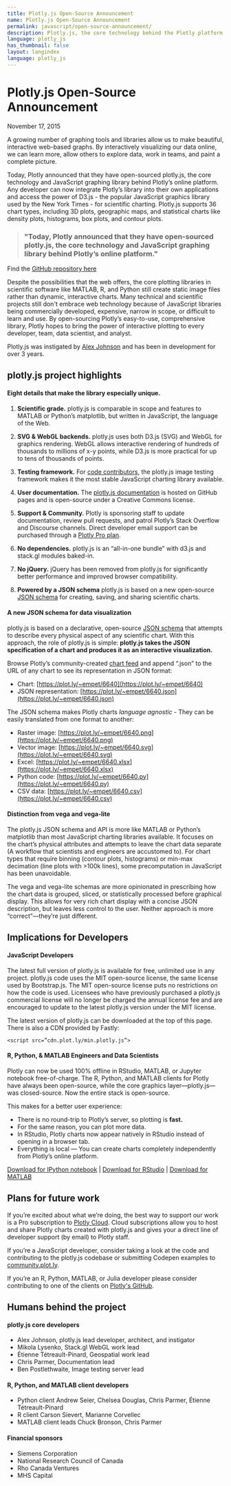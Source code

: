 ```yaml
---
title: Plotly.js Open-Source Announcement
name: Plotly.js Open-Source Announcement
permalink: javascript/open-source-announcement/
description: Plotly.js, the core technology behind the Plotly platform, is now open-source
language: plotly_js
has_thumbnail: false
layout: langindex
language: plotly_js
---
```


# Plotly.js Open-Source Announcement

November 17, 2015

A growing number of graphing tools and libraries allow us to make beautiful, interactive web-based graphs. By interactively visualizing our data online, we can learn more, allow others to explore data, work in teams, and paint a complete picture.

Today, Plotly announced that they have open-sourced plotly.js, the core technology and JavaScript graphing library behind Plotly’s online platform. Any developer can now integrate Plotly’s library into their own applications and access the power of D3.js - the popular JavaScript graphics library used by the New York Times - for scientific charting. Plotly.js supports 36 chart types, including 3D plots, geographic maps, and statistical charts like density plots, histograms, box plots, and contour plots.

> ### "Today, Plotly announced that they have open-sourced plotly.js, the core technology and JavaScript graphing library behind Plotly’s online platform."

Find the [GitHub repository here](https://github.com/plotly/plotlyjs)

Despite the possibilities that the web offers, the core plotting libraries in scientific software like MATLAB, R, and Python still create static image files rather than dynamic, interactive charts. Many technical and scientific projects still don't embrace web technology because of JavaScript libraries being commercially developed, expensive, narrow in scope, or difficult to learn and use. By open-sourcing Plotly’s easy-to-use, comprehensive library, Plotly hopes to bring the power of interactive plotting to every developer, team, data scientist, and analyst.

Plotly.js was instigated by [Alex Johnson](http://environment.harvard.edu/about/fellows/alex-johnson) and has been in development for over 3 years. 

## plotly.js project highlights

#### Eight details that make the library especially unique.

1. **Scientific grade.** plotly.js is comparable in scope and features to MATLAB or Python’s matplotlib, but written in JavaScript, the language of the Web. 

2. **SVG & WebGL backends.** plotly.js uses both D3.js (SVG) and WebGL for graphics rendering. WebGL allows interactive rendering of hundreds of thousands to millions of x-y points, while D3.js is more practical for up to tens of thousands of points.

3. **Testing framework.** For [code contributors](https://github.com/plotly/plotlyjs/graphs/contributors), the plotly.js image testing framework makes it the most stable JavaScript charting library available. 

4. **User documentation.** The [plotly.js documentation](https://plot.ly/javascript) is hosted on GitHub pages and is open-source under a Creative Commons license. 

5. **Support & Community.** Plotly is sponsoring staff to update documentation, review pull requests, and patrol Plotly’s Stack Overflow and Discourse channels. Direct developer email support can be purchased through a [Plotly Pro plan](https://plot.ly/products/cloud/).

6. **No dependencies.** plotly.js is an “all-in-one bundle” with d3.js and stack.gl modules baked-in.

7. **No jQuery.** jQuery has been removed from plotly.js for significantly better performance and improved browser compatibility.

8. **Powered by a JSON schema** plotly.js is based on a new open-source [JSON schema](http://help.plot.ly/json-chart-schema/) for creating, saving, and sharing scientific charts.

#### A new JSON schema for data visualization

plotly.js is based on a declarative, open-source [JSON schema](http://help.plot.ly/json-chart-schema/) that attempts to describe every physical aspect of any scientific chart. With this approach, the role of plotly.js is simple: **plotly.js takes the JSON specification of a chart and produces it as an interactive visualization.**

Browse Plotly’s community-created [chart feed](https://plot.ly/feed/) and append “.json” to the URL of any chart to see its representation in JSON format:

- Chart: [https://plot.ly/~empet/6640](https://plot.ly/~empet/6640)
- JSON representation: [https://plot.ly/~empet/6640.json](https://plot.ly/~empet/6640.json)

The JSON schema makes Plotly charts *language agnostic* - They can be easily translated from one format to another:

- Raster image: [https://plot.ly/~empet/6640.png](https://plot.ly/~empet/6640.png)
- Vector image: [https://plot.ly/~empet/6640.svg](https://plot.ly/~empet/6640.svg)
- Excel: [https://plot.ly/~empet/6640.xlsx](https://plot.ly/~empet/6640.xlsx)
- Python code: [https://plot.ly/~empet/6640.py](https://plot.ly/~empet/6640.py)
- CSV data: [https://plot.ly/~empet/6640.csv](https://plot.ly/~empet/6640.csv)

#### Distinction from vega and vega-lite

The plotly.js JSON schema and API is more like MATLAB or Python’s matplotlib than most JavaScript charting libraries available. It focuses on the chart’s physical attributes and attempts to leave the chart data separate (A workflow that scientists and engineers are accustomed to). For chart types that require binning (contour plots, histograms) or min-max decimation (line plots with >100k lines), some precomputation in JavaScript has been unavoidable. 

The vega and vega-lite schemas are more opinionated in prescribing how the chart data is grouped, sliced, or statistically processed before graphical display. This allows for very rich chart display with a concise JSON description, but leaves less control to the user. Neither approach is more “correct”—they’re just different.

## Implications for Developers

#### JavaScript Developers

The latest full version of plotly.js is available for free, unlimited use in any project. plotly.js code uses the MIT open-source license, the same license used by Bootstrap.js. The MIT open-source license puts no restrictions on how the code is used. Licensees who have previously purchased a plotly.js commercial license will no longer be charged the annual license fee and are encouraged to update to the latest plotly.js version under the MIT license.

The latest version of plotly.js can be downloaded at the top of this page. There is also a CDN provided by Fastly:

```<script src=”cdn.plot.ly/min.plotly.js”>```

#### R, Python, & MATLAB Engineers and Data Scientists

Plotly can now be used 100% offline in RStudio, MATLAB, or Jupyter notebook free-of-charge. The R, Python, and MATLAB clients for Plotly have always been open-source, while the core graphics layer—plotly.js—was closed-source. Now the entire stack is open-source.

This makes for a better user experience:

- There is no round-trip to Plotly’s server, so plotting is **fast.**
- For the same reason, you can plot more data.
- In RStudio, Plotly charts now appear natively in RStudio instead of opening in a browser tab.
- Everything is local — You can create charts completely independently from Plotly’s online platform.

[Download for IPython notebook](https://plot.ly/python/getting-started/) | [Download for RStudio](https://plot.ly/r/getting-started/) | [Download for MATLAB](https://plot.ly/matlab/getting-started/)

## Plans for future work

If you’re excited about what we’re doing, the best way to support our work is a Pro subscription to [Plotly Cloud](https://plot.ly/products/cloud/). Cloud subscriptions allow you to host and share Plotly charts created with plotly.js and gives your a direct line of developer support (by email) to Plotly staff. 

If you’re a JavaScript developer,  consider taking a look at the code and contributing to the plotly.js codebase or submitting Codepen examples to [community.plot.ly](http://community.plot.ly/c/plotly-js).

If you’re an R, Python, MATLAB, or Julia developer please consider contributing to one of the clients on [Plotly's GitHub](http://github.com/plotly/).

## Humans behind the project

#### plotly.js core developers

- Alex Johnson, plotly.js lead developer, architect, and instigator
- Mikola Lysenko, Stack.gl WebGL work lead
- Étienne Tétreault-Pinard, Geospatial work lead
- Chris Parmer, Documentation lead
- Ben Postlethwaite, Image testing server lead

#### R, Python, and MATLAB client developers

- Python client
  Andrew Seier, Chelsea Douglas, Chris Parmer, Étienne Tétreault-Pinard
- R client
  Carson Sievert, Marianne Corvellec
- MATLAB client leads
  Chuck Bronson, Chris Parmer

#### Financial sponsors

- Siemens Corporation
- National Research Council of Canada
- Rho Canada Ventures
- MHS Capital


